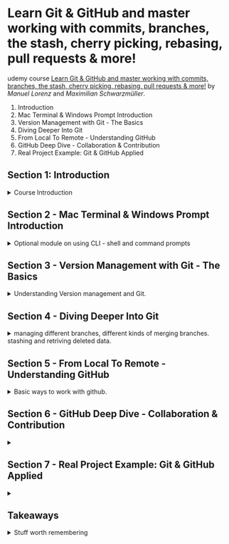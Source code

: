 <!--
// cSpell:ignore Schwarzmüller mdkir
 -->

# Learn Git & GitHub and master working with commits, branches, the stash, cherry picking, rebasing, pull requests & more!

udemy course [Learn Git & GitHub and master working with commits, branches, the stash, cherry picking, rebasing, pull requests & more!](https://www.udemy.com/course/git-github-practical-guide/) by *Manuel Lorenz* and *Maximilian Schwarzmüller*. 


1. Introduction
1. Mac Terminal & Windows Prompt Introduction
1. Version Management with Git - The Basics
1. Diving Deeper Into Git
1. From Local To Remote - Understanding GitHub
1. GitHub Deep Dive - Collaboration & Contribution
1. Real Project Example: Git & GitHub Applied

## Section 1: Introduction
<details>
<summary>
Course Introduction
</summary>

Git is a version management tool, github is way to use git on the cloud.

### What is Git?
in the official [git website](git-scm.com) we can see the declaration
> Git is a free and open source distributed version control system designed to handle everything from small to very large projects with speed and efficiency.

managing different version of code/documents.

a naive approach is having multiple files with suffixes like "first_draft","another_draft", "_final", "_final2", and "final_for_real!", and in websites and codes, we can't use this approach easily, because files need to reference each other.

version management tools allow us to have a single file, and still be able to go back in time to earlier versions.

**Control and tracking of code changes over time**

git is a local tool, it can be used on a single machine, and if we use it only on our machine, then it's still suspectable to computer crashes and it isn't the solution for managing project with multiple contributors.

### What is GitHub?

[GitHub website](github.com), a Git Repository Hosting Service.

The largest development platform in the world, a cloud hosting and collabaration tools, it's free for basic usage, and provides paid features for large companies.

it allows different users access to a shared codebase. with all the benefits of version control, and with added features.

### How to Get the Most out of this Course!
### Course Slides

</details>


## Section 2 - Mac Terminal & Windows Prompt Introduction
<details>
<summary>
Optional module on using CLI - shell and command prompts
</summary>


### The Command Line - What & Why?

today, we mostly use the graphic user interface, we interact with the mouse, menus, etc. it's very user friendly and easy to understand. it's also easy to explore.

the alternative is using text-based tools (command line interface), such as bash shell or windows command prompt.

it gives the user more power, like starting servers, install tools, downloading files, run code. and in our case, to interact with git.

### Comparing the Mac & Windows Command Line

Mac terminology - the console is called 'the terminal',the shell is the cli itself, its a software that works with text input. in Mac we have the Bash shell, or the z-shell.

in windows, we have the command prompt, as the basic initial windows shell. there is also a newer version, powershell. we can also use the git-bash cli emulator, which allows us to have a unix-like experience.

### Please Read! Windows & Mac Users

### Mac Terminal - The Basics

### Accessing Folders

### Absolute vs Relative Paths

### Creating & Deleting Files

### Introducing Flags and Removing Data

### Copying & Moving Files & Folders

### Mac Terminal - Core Commands Overview

### Windows Command Prompt - The Basics

### Absolute vs Relative Paths

### Creating & Deleting Files & Folders

### Copying & Moving Files

### Windows Command Prompt - Core Commands Overview

### Useful Resources & Links

### </details>


## Section 3 - Version Management with Git - The Basics
<details>
<summary>
Understanding Version management and Git.
</summary>

in this module, we will look at the theory behind version control and git. we will also learn to install git and to setup the development environment, and lastly, the basic features of git.

### Git Theory
<details>
<summary>
Git theory - terminology: Commits, Repository, Branches.
</summary>

#### How Git Works
all the files managed by git in a folder are refereed to as "the working directory". we use **commits** to create snapshots of how the working directory looks at a certain time.

when we change the project, we create a new commit, which stores all the differences between the current change and the previous state. each commit is simply the tracking of the changes done over time.

the commits are stored in a **branch**, the initial branch is the "master/main" branch.

#### Working Directory vs Repository

when we start managing a folder with git, a hidden folder, named ".git", which stores the repository data. it has two areas:
- Staging Area - index File
- Commits - Objects folder

the flow to change code is to first move the files into the staging area, and then we create a commit object.

working directory isn't the same as a Repository.

git doesn't store each version of the file, it has the initial file, and then stores the changes done in each commit.

#### Understanding Branches

the working director is our project file, the changes and tracking is done in the git repository folder.

a branch is a way to have parallel development path, like having a copy of the project which we use to create a new feature. a branch is a way to have a copy of the main branch, and we can work on it and add commits to it. and we can then **merge** these changes back to the main branch.


</details>

### Installing Git and Vscode
<details>
<summary>
Getting Git and vscode
</summary>

#### Installing Git on Windows and MacOs

in windows, we download git from the official website, and run the installer. we can select what features we want, we can decide what the default branch name is ("master", "main", etc... ). we can also decide how git is used from the command line, security, style, default behavior of some commands, credentials managements, caching, experimental options, and so on.

in Macos, we install git by using the package management, like homebrew.

we get homebrew (if we don't have it), and run it from the console, and then we use homebrew to install git.

`brew install git`

#### Installing Visual Studio Code

we get [VScode](https://code.visualstudio.com/) as an IDE (integrated development environment). we select th

</details>

### Initializing the Repository & Creating the First Commit (`git init` & `git commit`)

in our empty folder, we add new files, such as "initial-commit.txt".

we can run the `git status` command, and then we'll get an error, because we still didn't initialize the working directory and the the repository. we can fix this by running `git init` and now we check the status. we will see that we have untracked files, so we add them by using `git add`, followed either by the file name or a dot symbol. now the status shows that we have a file in the staging area. to add the file as a commit, we need to run `git commit` and use the `-m` flag to write a message.

in a new project, we might get an error, saying that our user name and email isn't set.

we can set this data globally, which will store this for all repositories on this machine, or omit the `--global` flag to store it locally in this repository.
```sh
git config --global user.email "user.email.com"
git config --global user.name "user name"
```

### Diving Deeper Into Commits with `git log`

we can see the history of commits by running `git log`, we see the author, the date, the comment, and the unique commit id. 
if we add more commits, we can see the earlier versions, so we can retrun to a previous state by running `git checkout <commit-id>`. now we are transported back to the snapshot we chose.

we can return to the main branch by running `git checkout main`.

### Understanding & Creating Branches

we can a have copy of the working directory by creating a branch. we can see the branches by running `git branch`. if we want to create a new branch, we run `git branch` with the new branch name. the branch name cannot contain spaces. to move between branches, we run `git checkout <branch name>`.

the new branch is identical to the main branch, it has the same history.

a different way to create branches is by running `git checkout -b <new branch name>`. if we add commits to the branch, they will only show for this branch, and not for the other branches, this allows us to work in parallel on different features, or have different people work at the same time without effecting one another.

when we want to bring changes from a side branch into the main branch, we use something called **merging**.

### Merging Branches - The Basics

to merge changes from one branch to another, we first move to the target branch (usually main), and we run `git merge <other branch name>` to pull in the chanages.

### Understanding the HEAD

in the log output, we can sometimes see the **HEAD** commit, this means the latest commit at the branch. when we switch between branches, we automatically take the latest commit, the HEAD.

each branch has it's own HEAD, which can be different from another branche HEAD.

### The "detached HEAD"

a **Detached HEAD** is what happens when we checkout a commit from a which isn't the latest commit. it's not the latest Head for any branch. when we are at a detached-head, we don't belong to any branch, when we view the branches, we see that we are currently not in any branch.

### Branches & `git switch` (Git 2.23)

a new command is `git switch`, which works solely for branches, unlike `git checkout` (which work for both commits and branches). 

to move between branches we run `git switch branch-name`, and we create new branches with `git switch -c branch-name`.

### Deleting Data
<details>
<summary>
Deleting data from version management.
</summary>

different types of 'deletion', removing date from version control.

#### Deleting Working Directory Files

if we have a file which we want to remove, we can delete the file, add this staged 'deletion' to the staging area and commit it.

we can also use `git rm` to move the deleted file to the staged area, and then commit it.

#### Undoing Un-staged Changes
if we modify a tracked file, we can resore it to the state it was, if we haven't staged it yet (we didn't `git add` it), we can run `git checkout -- <file>` and restore a file, or run `git checkout -- .` to restore all files.

another option is to use a specific command `git restore <file>` .

if we have new file (untracked), we can run `git clean` to remove files, we can use the `-d`,`-n`,and -`f` flags.

#### Undoing Staged Changes

if we staged a file and we want to undo those changes, we can use the new command `git restore --staged <file>`, but in the past we had to use two commands. simply checking out the file wouldn't work. we first need to run `git reset <file>`  which copies the latest committed changes, into the staging area, and then run `git checkout`

#### Deleting Commits with `git reset`

`git reset` also allows us to reset the heads of our branches, thereby undoing commits. we can run `git reset --soft HEAD~1` to go back one step and delete the commit, but not the data. the default behavior also removes the changes from the stagin area.

using the `--hard` flag removes the commit, from the staging area and from the tracked files.

#### Deleting Branches

we can remove branches with `git branch` and adding either `-d` or `-D` and the branch name, the `-D` option allows us to delete branches even if they weren't merged into the main branch. we can remove multiple branches at once by passing more than one branch name.


</details>

### Committing "detached HEAD" Changes

if we checkout a commit from an earlier stage of the branch, we might want to make stages there.

when we make changes from a detached mode, and we commit it, we have a detached commit, and we can lose it. if we move to another branch, we will see a warning about having a detached head commit floating without branches.

To preserve it, we need to create a branch from this commit. `git branch new-branch-name <commit id>`, we can now merge this branch into the main branch if needed.

### Understanding .gitignore

some files shouldn't be shared and tracked, such as log files, or specific IDE configurations. we can control this by using the ".gitignore" file, which specifies which files shouldn't be tracked by git.

we do need to add this file and track it, of course.

if we want to ignore files we can add the complete path to the .gitignore file, or use wildcard `*` as a pattern, and then override the rule by with `!`. we can ignore folders completely

```
test.log
*.log
!important.log
ignoredFolder/*
```

there is a way to create a global ".gitignore" file.

### Assignment 1 - Practicing the Git Basics

> Git Basics Assignment - Your Instructions
> 
> 1. Create a new folder and initialize the repository
> 2. Paste the "instructions.txt" file into this folder
> 3. Add a .txt file named "file-1" containing any text of your choice to the working directory
> 4. Create a second .txt file named "file-2"
> 5. Add "file-1" and "file-2" to the staging area - don't add "instructions.txt"
> 6. Change the initial text you added to "file-1"
> 7. Now add all working directory files to the staging area
> 8. Create the first commit
> 9. Create a second branch named "feature" (two commands are possible)
> 10. Add a third .txt file ("file-3.txt") to this branch
> 11. Create a new commit
> 12. Add the following text to "file-3": "I will be deleted"
> 13. Add the updated file to the staging area
> 14. Undo the staged change
> 15. Add the following text: "Please add me to the master/main branch"
> 16. Commit this latest change
> 17. Merge the "master" (or "main") branch with "feature"
> 18. Delete the "feature" branch
> 
> And most importantly: Have fun with the assignment :)

my solution:
```sh
#1
mdkir assignment
cd assignment
git init
#2
cp ./instructions.txt ./
#3
echo "text" > file1.txt
#4
echo "other text"> file2.txt
#5
git add file1.txt file2.txt
#6
echo "different text" > file1.txt
#7
git add .
#8
git commit -m "first commit"
#9
git switch -c feature
#10
echo "feature" > file3.txt
#11
git add file3.txt
git commit -m "feature commit"
#12
echo "I'll be deleted" > file3.txt
#13
git add file3.txt
#14
git restore --staged file3.txt
#15
echo "please add me to main branch" > file2.txt
#16
git add file2.txt
git commit -m "from branch"
#17
git switch master
git merge feature
#18
git branch -d feature
```

I forgot to run `git checkout` after restoring file from staged area. i simply got the file out of the staged area, but i didn't reset the contents.

### Useful Resources & Links

</details>


## Section 4 - Diving Deeper Into Git
<details>
<summary>
managing different branches, different kinds of merging branches. stashing and retriving deleted data.
</summary>

Diving Deeper into commit, managing and combining different branches, resolving merge conflicts.

### Understanding the Stash (`git stash`)

the `git stash` command is a way to preserve progress without a commit. the stash is an internal memory that holds uncomitted / upstaged changes.

running `git stash` takes all of our changes and stashes them away. `git stash apply` retrives the changes.

each call to `git stash` creates a stash, which we can see with `git stash list`, we can get specific version by the index `git stash apply 1`.

if we want to better track our stash, we can use the full command `git stash push -m "msg"` to store a message connected to this stash.

`git stash pop` takes the changes off the stash and into the project. it's similar to `git stash apply`, but it also removes the stash from the store.

to remove a stash without applying it, we can use `git stash drop` for one entry, or `git stash clear` for all entries.

### Bringing Lost Data Back with `git reflog`

if we deleted something, like a branch, then we can also get them back with `git reflog`.

if we we use `git reset --hard HEAD~1`, we move the head back, but if we use `git reflog`, we can see a log of our past actions, with this we can grab lost commits and reset back to them.

this can also help us when we delete branches,
we can see the lost commits on the deleted branch. we need to create a new branch for the commit to exists on.

```sh
git checkout <commit>
# we are now on a detached head
git checkout -b new-feature <commit>
```

### Combining Branches - What & Why?

we usually have a main branch (master, development, trunk, etc), and we create feature branches based on it. 

we sometimes need to combine the branches, we might need to get the latest changes from the master branch into the feature, or bring our changes from the feature branch into the master branch by merging.

### Understanding Merge Types

there are two types of merging branches
- **fast-foreward**
- non fast-forward:
  - **recursive** (this is the common one)
  - ours
  - octopus
  - subtree


when we have a main branch and feature branch, if we just worked on the feature branch and the main branch stayed the same, then we can use the *fast-forward* merge. the master HEAD is set to the HEAD of the feature branch, and no new commits are created.

### Applying the Fast-Forward Merge

lets start in a new environment and create a fast-forward merge. as long as the target branch doesn't change, we can use fast-forward merging, without creating new commits.

```sh
git init

#working on main branch
mkdir master
echo "first" > master/m1.txt
git add .
git commit -m "m1"
echo "second" > master/m2.txt
git add .
git commit -m "m2"

# work on feature branch
git switch -c feature
mkdir feature
echo "feature" > feature/f1.txt
git add .
git commit -m "f1"
echo "feature-next" > feature/f2.txt
git add .
git commit -m "f2"

# merge
git branch -v
git switch master

git merge feature
git log

# undo merging
git reset --hard HEAD~2
git log
git switch feature
git log
```
we might want to have single commit of all the changes from the feature branch, rather than carry around individual commits in the main branch. this is done with the `--squash` flag. this means a new commit.

```sh
git switch master
git merge --squash
git status
git add .
git commit -m "squashed"
git log
```

lets go back
```sh
git reset --hard HEAD~1
```

### The Recursive Merge (Non-Fast-Forward)

back in our main branch, we can force git to use a non-fast-forward merge with the `--no-ff` flag. this is the recursive strategy. it creates a new commit about the merge.

```sh
git merge --no-ff feature
git log
```

if we have two branches, and this time, the master branch has also changed. so we can't do a regular fast-forward merge. 

when we reset, we reset to remove the merge commit. we don't care about all the other commits from the feature branch.
```sh
git log
git reset --hard HEAD~1

# change main branch
echo "move main" > ./master/m3.txt
git add .
git commit -m "m3"

# merge
git merge feature

# reset
git reset --hard HEAD~1

# merge squash
git merge --squash feature
git add .
git commit -m "master and feature merged"
```

### Rebasing - Theory

`git rebase` is a way to add the commits at a diffrent location. we make the new HEAD commit become the base commit of the feature commits.

rebase doesn't move commits, it **recreates** them, and it's dangerous to use in a shared project. 

the rebased commits will have different ids.
```sh
#restore
git log
git reset --hard HEAD~1

# in the feature branch
git switch feature
git log # remember the ids
git rebase maser
git log #  ids are different
```

in large projects, rebasing can mess up the history, so it might not be a good idea.

```sh
git switch master
git merge feature #fast forward merge
```

> - New commits in master branch while working in feature branch
> - feature relies on additional commits in master branch. rebase master into feature branch.
> - feature is finished - implementation into master without merge commit. merge master into feature + fast forward merge feature into master.

### Handling Merge Conflicts

sometimes a merge fails, this happens when there are conflicts between branches. sometimes different branches change the same file

```sh
# in master
echo "from master" > feature/f1.txt
git add .
git commit -m "f1 from master"

# in feature
git switch feature
echo "from feature!" > feature/f1.txt
git add .
git commit -m "f1 from master"

# merge
git switch master
git merge feature #merge conflict
```

now the merge fails, and we need to fix it. vscode gives us visual interface to see the differences.

we can see the data in `git status`, use `git log --merge`, `git diff` or abort the merge with `git merge --abort`.

if we fix the conflict, we need to commit the changes.

### Merge vs Rebase vs Cherry Pick

> - merge (no fast-forward) - create marge commit - new commit.
> - rebase - change single commit's parent - new commit IDs.
> - cherry pick - add a specific commit to branch - copies commit with new ID.


sometimes we want just one commit from another branch, without taking (merging) the entire branch.
```sh
# in master
git switch master
echo "typo" > master/m1.txt
git add .
git commit -m "with typo"

#
git switch -c feature2
mkdir feature2
echo "new feature2" > feature2/f-new-1.txt
git add .
git commit -m "f-new-1"
echo "fix typo!" > master/m1.txt
git add .
git commit -m "type fix in m1"
echo "new feature2-2" > feature2/f-new-2.txt
git add .
git commit -m "f-new-2"

# in master
git switch main
git cherry-pick <commit-id--branch>
git log
```

the cherry-picked commit will have a different id.

### Working with Tags (`git tag`)
`git tag` allows us to create tagged commit, a tag is a label, like a milestone of a project.

```sh
git init
git echo "a" >a1.txt
git add .
git commit -m "a1"
git echo "b" >a2.txt
git commit -am "a2"
git echo "c" >a3.txt
git commit -am "a3"

git tag #show tags
git tag tag-name <commit-id> # light weight tag
git tag #show tag
git show tag-name
git checkout tag-name #checkout commit by tag
git checkout master
git tag -d tag-name #remove tag
git tag -a 2.0 -m "latest version" #annotated tag
git show 2.0
```

there are lightweigh tags and annotated tags. an annotated tag is a real object, so it holds data about who created it.

### Useful Resources & Links


</details>

## Section 5 - From Local To Remote - Understanding GitHub
<details>
<summary>
Basic ways to work with github.
</summary>

Leaving the local git environment and moving to the cloud on github. GitHub is a repository hosting service.


### From Local to Remote Repository - Theory

we have an existing git repository on the local machine, and we want to move it to github.

we need to establish a connection betwee the local repository to the remote one.

`git remote add origin <url>` - origin is how we refer to the remote repository, it's an alias to the url. the url is the address of the remote repository.

we then push our local repository onto the remote by calling `git push`, and we get the data from the remote repository with `git pull`.

### Creating a GitHub Account & Introducing GitHub

we go to the github website, set up an account (use the free plan), we can create a new repository or import them from another provider (like gitlab), there all kinds of options.

### Creating a Remote Repository

in the github page, we click <kbd>Create Repository</kbd> or in the repositories page we can click <kbd>New</kbd>.

we can choose the owner of the repository, the name, a description, set the access level (public/ private), and initialize the repositrory with **README** file, a **.gitignore** file and a license file.

once we create the repository, we get some options of how to connect to it.

### Connecting Local & Remote Repositories

since we have an existing repository, we can push it from them the local machine.


```sh
git init
echo "hello world" > m1.txt
git add .
git commit -m "first commit!"

git remote add origin <address>
git branch -m main #rename branch to main
git push -u origin main #push local to remote
```

this doesn't work yet, because we aren't identified as our github user. we get a pop-up to sign in into github (which won't be supported in the future), or use a personal access token.

### Understanding the Personal Access Token

in github web page, click the profile and choose <kbd>settings</kbd>, then <kbd>developer settings</kbd> and we select <kbd>personal access tokens</kbd>, we <kbd>Generate new token</kbd>, assign permissions, give it an experssion time, and copy the created token. and store it somewhere safe.

we also fill it in the the popup, so now we have connected our vscode ide to github.

### Pushing a Second Commit

adding another file, just like the first, `git add`, `git commit` and `git push`. git push doesn't work if we don't set the upstream branch, so for now we still need to use `git push origin/master`.

in github we can see the commit history.

our credentials (the access token) is stored in **windows credentials manager**.

### From Local to Remote - Understanding the Workflow

<details>
<summary>
All kinds of branches, local, remote and tracking.
</summary>

running `git branch -a` shows us new data. it shows us the **remote tracking branch**, a local copy that connects the local and remote branch.

this also is used when we 'pull' from the remote branch, a tracking branch is created, and it is merged into the local branch.

#### Remote Tracking Branches in Practice

we create a new local branch, make changes and push it to github, now we have two remote tracking branches.

but we can also create a branch on github, we don't see it in our branches, but we can still list it.

`git ls-remote`

to get this branch, we can run `git fetch origin` to grab everything into the remote tracking branches. to merge this, we can run `git pull origin master` (nothing changed).

remote tracking branches are read-only.

#### Understanding Local Tracking Branches

- local branch
- local tracking branch - local reference to a remote tracking branch (git pull, push)
- remote tracking branch - local copy of the remote (git fetch)
- remote branch


local tracking branch are editable - the pull/push operations act on this branch. if we have a local tracking branch configured, we don't need to specify the `origin master` each time.


#### Creating Local Tracking Branches

to create a local tracking branch:
`git branch --track feature-remote-local origin/feature-remote`  (this isn't actually what we want).

the names need to match.

#### Remote & Tracking Branches - Command Overview

`git remote` shows the curret remote services, `git remote show origin` gives us more details.

</details>

### Cloning a Remote Repository

to get an existing remote repository, we can run `git clone`. we get the URL from github. we don't need to run `git init` before. we only get the master branch locally, for the rest of the branches, we have remote tracking branches, but not local. if we want to work on one of them, we can create a local tracking branch.

if we don't specify which branch to track, the default behavior is to track the master branch.

### Understanding the Upstream

the `-u` flag for git push creates an upstream, which is a local tracking branch, it's a bit easier to create and manage.

### Deleting Remote Branches & Public Commits

it's easy to delete local branches. to delete remote branches we add the `--remote` flag to the delete command, we just delete a remote tracking branch.


`git push origin --delete branch_name` - to delete a branch from github.

undoing commits is done by reseting the head, `git reset --hard HEAD~1` and then push, which fails initially, but we can add the `--force` flag to force the push.

</details>

## Section 6 - GitHub Deep Dive - Collaboration & Contribution
<details>
<summary>

</summary>


Using Github in collaboration with others, exchanging information and code with other developers:
- Account types
- Repository types
- Contributing  to opensource projects

### The 4 GitHub Usecases

core uses of github, some are useful for a single user:
- use github as a cloud storage - durable and available.
- portfolio page - public facing 

for multiple users:
- collaberation on a project, either as a simple user or as part of an organization.
- contributing to other projects, even if it doesn't belong to you.

### Understanding GitHub Account Types

Account Types (pricing):
- Free - Personal user account
- Team - Organization account
- Enterprise - Enterprise account

the personal user account can have public and private repositories, and work with unlimited collaborators for projects.

the organization account is a shared account for groups, they have the same features plus some extras, either the basic set of the team plan or the advanced enterprise plan.

the enterprise account manages multiple github accounts, it's a paid service with the github enterprise cloud and server options.

we can see our account type under <kbd>settings</kbd>, <kbd>Organizations</kbd>.

### Changing the Repository Type from Public to Private

Repositories can be private or public, under <kbd>settings</kbd> we can change the repository visibility and make a repository public or private.

### Pushing Commits to a Public Repository

we can clone any public repository,but we can't push to repositories which we don't own (have an access token).

### How GitHub Manages Account Security

The personal access token provides github access via Git. we can set different permissions levels.

if a different user wants make changes to our code, then he is a collaborator, how this user can interact with our code depends on whether they are inside the same enterprise, if they are part of a team which has the repository, etc...

### Understanding & Adding a Collaborator to a Private User Account

in the repository settings, we can click <kbd>Manage access</kbd> and see who has access. we can invite other github users to become collaborators.

then those collaborators can use their own access tokens, and they'll only have access to what we give them.

### Collaborating in Private Repositories

if we change the visibility of the repository, the collaborators still have the ability to contribute and make changes.

### Comparing Owner & Collaborator Rights

[permissions docs](https://docs.github.com/en/account-and-profile/setting-up-and-managing-your-personal-account-on-github/managing-personal-account-settings/permission-levels-for-a-personal-account-repository)

note: in a private user account and a private account, we can't have 'read-only' permissions to another user, so we can't simply invite some to only read the repository.

### Limiting Interactions

in this context, interaction means commenting, opening issues and creating pull requests.

under the <kbd>Settings</kbd> page in our profile, in <kbd>Interaction Limits</kbd> we can restrict what other users can do with our repositories. these limits will win over repository specific limitations. we can restrict actions to a period of time.\
This is a broad-strokes approach, which only makes sense when dealing with public repositories. there are also similar options for individual repositories.



### Organizations
<details>
<summary>

</summary>


#### Introducing Organizations
#### Creating an Organization
#### Exploring Member Repository Permissions
#### Adding Outside Collaborators
#### Adding Organization Members
#### Failing to Manage Access for Individual Repositories
</details>

### Introducing Teams
### Managing Team Repository Access Efficiently
### Understanding Forks & Pull Requests
### Forking a Repository
### Pull Requests in Practice
### Opening & Closing Issues
### Working with GitHub Projects
### Creating a README File in a Repository
### Presenting Yourself as Developer on GitHub
### About GitHub Stars
### Wrap Up
### Useful Resources & Links



</details>

## Section 7 - Real Project Example: Git & GitHub Applied
<details>
<summary>

</summary>
</details>


## Takeaways
<details>
<summary>
Stuff worth remembering
</summary>

### Git Commands

command | use |  notes
---|---|---|
`git version` | which version was installed | like `git --version`
`git init` | initialize git in folder | 
`git add` | add files to track | 
`git status` | check status |  see tracked and untracked files
`git log` | see commit logs | exit by pressing `q`
`git config` | change configuration |
`git checkout` | checkout branch or commit | `--` current branch|
`git branch` | see or create branches | 
`git merge <other-branch>` | merge changes |
`git switch` | branch operation| similar to checkout, but solely for branches
`git ls-files` | which files are part of the staging area (which are tracked)
`git restore` | restore files | 
`git clean` | remove untracked files |
`git reset` bring back latest status to the staging area |  `git restore --staged` is a new way of doing this
`git stash` | stash changes without a commit | deafult behavior is `push`
`git reflog` | retrieve deleted data | default behavior is `show`
`git rebase` | recreate commits and change base commit
`git diff` | see differences
`git cherry-pick` | get specific commit
`git tag` | label commits
`git show` | view objects (default HEAD) | show commits, tags, trees, blobs
`git remote` | connect to a remote hosting
`git clone` | clone remote repository

[git version](https://git-scm.com/docs/git-version)
- `--build-options` - more detailed information

[git status](https://git-scm.com/docs/git-status)
- `-s --short` - short form
- `-b --branch` - show branch info when running short form
- `--long` - long form

[git branch](https://git-scm.com/docs/git-branch)
- `-d --delete` - delete branch if merged
- `-D` - delete branch even if wasn't merged, same as `--delete --force`.
- `-v -vv` - verbose
- `-m` - rename
- `-M` - rename force
- `-a --all ` - see all branches (including tracking branches)
- `-r` - remote branches
- `--track` - create tracking branch

[git switch](https://git-scm.com/docs/git-switch)
- `-c --create` - create branch if doesn't exist
- `-C --Create` - create branch, if exists override it

[git log](https://git-scm.com/docs/git-log)
- `-n --max-count` - limit number of log entries
- `--merge`

[git clean](https://git-scm.com/docs/git-clean)
- `-d` - directory recursion when no path given
- `--dry-run -n` - just list files
- `--force -f` -  remove files
- `--interactive -i` - interactive mode

[git reset](https://git-scm.com/docs/git-reset)
- mode:
  - `--soft` -
  - `--mixed` (default) -
  - `--hard` -

[git restore](https://git-scm.com/docs/git-restore)
- `--staged -S`- remove staged changes
- 

[git stash](https://git-scm.com/docs/git-stash)
- `push` - push a dirty snapshot, `-m` flag to add a msg. this is the default behavior.
- `apply` - retrieve from stash, we can use the index to get a specific stash.
- `pop` - retrieve and remove from stash, we can use the index to get a specific stash.
- `list` - see stash list
- `show`
- `drop` - remove a stash by index.
- `clear` - remove all stashes

[git reflog](https://git-scm.com/docs/git-reflog)
- `show` - default behavior, log of user actions (moving between branches, etc)
- `expire`
- `delete`
- `exists`

[git merge](https://git-scm.com/docs/git-merge)
- `squash`
- `--no-ff` - don't do fast-forward merge
- `--abort` - abort conflicted merge

[git rebase](https://git-scm.com/docs/git-rebase)


[git cherry-pick](https://git-scm.com/docs/git-cherry-pick)

[git tag](https://git-scm.com/docs/git-tag)
- `--list -l` - list tags, default
- `-a` - annotated tag
  - `-m` - add message to annotated tag
- `-d` - remove tag

[git show](https://git-scm.com/docs/git-show)

[git remote](https://git-scm.com/docs/git-remote)
- `add origin <url>` - add remote
- `show origin` - show detailed configuration

[git pull](https://git-scm.com/docs/git-pull)

[git push](https://git-scm.com/docs/git-push)
- `-u` - set upstream
- `--delete` - delete remote branches

### .gitignore file

each line is a pattern:

- `*` - as wild card
- `!` - at the start of the line to override ignore rules (force tracking)
- `#` - comments
 
</details>
